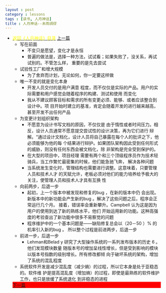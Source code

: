 ```yaml
---
layout : post
category : lessons
tags : [读书, 人月神话]
title : 人月神话--未雨绸缪
---
```


<div><ul>
	<li><div>
<a href="/lessons/2013/01/30/man-month-read00/" title="返回《人月神话》目录"><font color="#FFFF00" >返回《人月神话》目录</font></a>
<a href="/lessons/2013/04/21/man-month-read10/" title="上一篇">上一篇</a></div>
		<ul>
	<li><div>写在前面</div>
		<ul>
	<li><div>不变只是愿望，变化才是永恒</div></li>
	<li><div>普遍的做法是，选择一种方法，试试看；如果失败了，没关系，再试试别的。不管怎么样， 重要的是先去尝试</div></li></ul></li>
	<li><div>试验性工厂和增大规模</div>
		<ul>
	<li><div>为了舍弃而计划，无论如何，你一定要这样做</div></li></ul></li>
	<li><div>唯一不变的就是变化本身</div>
		<ul>
	<li><div>开发人员交付的是用户满意 程度，而不仅仅是实际的产品。用户的实际需要和用户感觉会随着程序的构建、测试和使用 而变化</div></li>
	<li><div>我从不建议顾客目标和需求的所有变更必须、能够、或者应该整合到设计中。项 目开始时建立的基准，肯定会随着开发的进行越来越高，甚至开发不出任何产品</div></li></ul></li>
	<li><div>为变更计划组织架构</div>
		<ul>
	<li><div>不愿意为设计书写文档的原因，不仅仅是 由于惰性或者时间压力。相反，设计人员通常不愿意提交尝试性的设计决策，再为它们进行 辩解。“通过设计文档化，设计人员将自己暴露在每个人的批评之下，他必须能够为他的每 个结果进行辩护。如果团队架构因此受到任何形式的威胁，则没有任何东西会被文档化，除 非架构是完全受到保护的。</div></li>
	<li><div>在大型的项目中，项目经理 需要有两个和三个顶级程序员作为技术轻骑兵，当工作繁忙最密集的时候，他们能急驰飞奔， 解决各种问题</div></li>
	<li><div>当系统发生变化时，管理结构也需要进行调整。这意味着，只要管理人员和技术人才 的天赋允许，老板必须对他们的能力培养给予极大的关注，使管理人员和技术人才具有互换 性</div></li></ul></li>
	<li><div>向前两步，后退一步</div>
		<ul>
	<li><div>起初，上一个版本中被发现和修复的bug ，在新的版本中仍 会出现。新版本中的新功能会产生新的bug 。解决了这些问题之后，程序会正常运行几个月。 接着，错误率会重新攀升。Campbell 认为这是因为用户的使用到达了新的熟练水平，他们 开始运用新的功能。这种高强度的考验查出了新功能中很多不易察觉的问题</div></li>
	<li><div>程序维护中的一个基本问题是——缺陷修复总会以（20－50 ）% 的机率引入新的bug 。 所以整个过程是前进两步，后退一步</div></li></ul></li>
	<li><div>前进一步，后退一步 </div>
		<ul>
	<li><div>Lehman和Belad y 研究了大型操作系统的一系列发布版本的历史 6 。他们发现模块数量 随版本号的增加呈线性增长，但是受到影响的模块以版本号指数的级别增长。所有修改都倾 向于破坏系统的架构，增加了系统的混乱程度</div></li></ul></li>
	<li><div>系统软件开发是减少混乱度（减少熵）的过程，所以它本身是处于亚稳态的。软件维 护是提高混乱度（增加熵）的过程，即使是最熟练的软件维护工作，也只是放缓了系统退化 到非稳态的进程</div></li></ul>
<div style="background-color:#ff0000;"><a href="/lessons/2013/04/21/man-month-read12/" title="下一篇">下一篇</a></div>
</li></ul></div>
